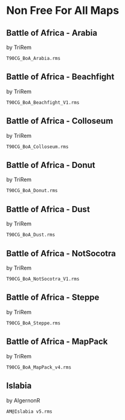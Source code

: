 Non Free For All Maps
=====================


Battle of Africa - Arabia
-------------------------
by TriRem

`T90CG_BoA_Arabia.rms`


Battle of Africa - Beachfight
-----------------------------
by TriRem

`T90CG_BoA_Beachfight_V1.rms`


Battle of Africa - Colloseum
----------------------------
by TriRem

`T90CG_BoA_Colloseum.rms`


Battle of Africa - Donut
------------------------
by TriRem

`T90CG_BoA_Donut.rms`


Battle of Africa - Dust
-----------------------
by TriRem

`T90CG_BoA_Dust.rms`


Battle of Africa - NotSocotra
-----------------------------
by TriRem

`T90CG_BoA_NotSocotra_V1.rms`


Battle of Africa - Steppe
-------------------------
by TriRem

`T90CG_BoA_Steppe.rms`


Battle of Africa - MapPack
--------------------------
by TriRem

`T90CG_BoA_MapPack_v4.rms`


Islabia
--------------------------
by AlgernonR

`AM@Islabia v5.rms`